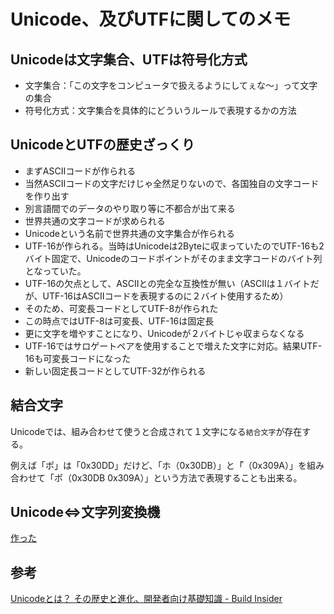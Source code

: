 # Unicode、及びUTFに関してのメモ





## Unicodeは文字集合、UTFは符号化方式

+ 文字集合：「この文字をコンピュータで扱えるようにしてぇな〜」って文字の集合
+ 符号化方式：文字集合を具体的にどういうルールで表現するかの方法




## UnicodeとUTFの歴史ざっくり

+ まずASCIIコードが作られる
+ 当然ASCIIコードの文字だけじゃ全然足りないので、各国独自の文字コードを作り出す
+ 別言語間でのデータのやり取り等に不都合が出て来る
+ 世界共通の文字コードが求められる
+ Unicodeという名前で世界共通の文字集合が作られる
+ UTF-16が作られる。当時はUnicodeは2Byteに収まっていたのでUTF-16も2バイト固定で、Unicodeのコードポイントがそのまま文字コードのバイト列となっていた。
+ UTF-16の欠点として、ASCIIとの完全な互換性が無い（ASCIIは１バイトだが、UTF-16はASCIIコードを表現するのに２バイト使用するため）
+ そのため、可変長コードとしてUTF-8が作られた
+ この時点ではUTF-8は可変長、UTF-16は固定長
+ 更に文字を増やすことになり、Unicodeが２バイトじゃ収まらなくなる
+ UTF-16ではサロゲートペアを使用することで増えた文字に対応。結果UTF-16も可変長コードになった
+ 新しい固定長コードとしてUTF-32が作られる


## 結合文字

Unicodeでは、組み合わせて使うと合成されて１文字になる`結合文字`が存在する。

例えば「ポ」は「0x30DD」だけど、「ホ（0x30DB）」と「゚（0x309A）」を組み合わせて「ポ（0x30DB 0x309A）」という方法で表現することも出来る。


## Unicode⇔文字列変換機

[作った](./examples/translation.html)

## 参考

[Unicodeとは？ その歴史と進化、開発者向け基礎知識 - Build Insider](http://www.buildinsider.net/language/csharpunicode/01)
